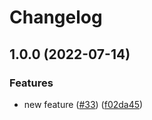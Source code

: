 # Changelog

## 1.0.0 (2022-07-14)


### Features

* new feature ([#33](https://github.com/open-feature/node-sdk-contrib/issues/33)) ([f02da45](https://github.com/open-feature/node-sdk-contrib/commit/f02da455666279e391391175d8a4eee0121713a5))

